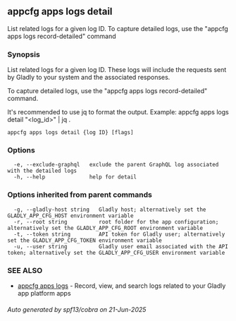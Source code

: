 ## appcfg apps logs detail

List related logs for a given log ID. To capture detailed logs, use the "appcfg apps logs record-detailed" command

### Synopsis


List related logs for a given log ID. These logs will include the requests sent by Gladly to your system and the associated responses.

To capture detailed logs, use the "appcfg apps logs record-detailed" command.

It's recommended to use jq to format the output.
  Example:
  appcfg apps logs detail "<log_id>" | jq .


```
appcfg apps logs detail {log ID} [flags]
```

### Options

```
  -e, --exclude-graphql   exclude the parent GraphQL log associated with the detailed logs
  -h, --help              help for detail
```

### Options inherited from parent commands

```
  -g, --gladly-host string   Gladly host; alternatively set the GLADLY_APP_CFG_HOST environment variable
  -r, --root string          root folder for the app configuration; alternatively set the GLADLY_APP_CFG_ROOT environment variable
  -t, --token string         API token for Gladly user; alternatively set the GLADLY_APP_CFG_TOKEN environment variable
  -u, --user string          Gladly user email associated with the API token; alternatively set the GLADLY_APP_CFG_USER environment variable
```

### SEE ALSO

* [appcfg apps logs](appcfg_apps_logs.md)	 - Record, view, and search logs related to your Gladly app platform apps

###### Auto generated by spf13/cobra on 21-Jun-2025
